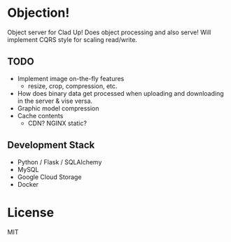 # Objection!
Object server for Clad Up! Does object processing and also serve!
Will implement CQRS style for scaling read/write.

## TODO
* Implement image on-the-fly features
  * resize, crop, compression, etc.
* How does binary data get processed when uploading and downloading in the server & vise versa.
* Graphic model compression
* Cache contents
  * CDN? NGINX static?

## Development Stack
* Python / Flask / SQLAlchemy
* MySQL
* Google Cloud Storage
* Docker

# License
MIT


